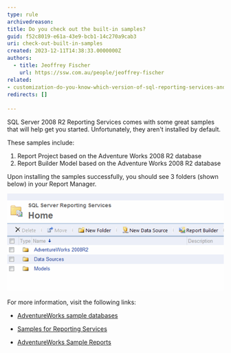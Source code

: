 ```yaml
---
type: rule
archivedreason:
title: Do you check out the built-in samples?
guid: f52c8019-e61a-43e9-bcb1-14c270a9cab3
uri: check-out-built-in-samples
created: 2023-12-11T14:38:33.0000000Z
authors: 
  - title: Jeoffrey Fischer
    url: https://ssw.com.au/people/jeoffrey-fischer
related:
- customization-do-you-know-which-version-of-sql-reporting-services-and-visual-studio-you-are-using
redirects: []

---
```


<!--endintro-->

SQL Server 2008 R2 Reporting Services comes with some great samples that will help get you started. Unfortunately, they aren't installed by default.

These samples include:

1. Report Project based on the Adventure Works 2008 R2 database
2. Report Builder Model based on the Adventure Works 2008 R2 database

Upon installing the samples successfully, you should see 3 folders (shown below) in your Report Manager.

![Figure: A proper installation of the samples](Folders2008R2.gif)

For more information, visit the following links:

* [AdventureWorks sample databases](https://learn.microsoft.com/en-us/sql/samples/adventureworks-install-configure?view=sql-server-ver16&tabs=ssms)

* [Samples for Reporting Services](https://github.com/microsoft/sql-server-samples/tree/master/samples/features/reporting-services)

* [AdventureWorks Sample Reports](https://www.ssw.com.au/ssw/Standards/AdventureWorksSamples.aspx)
